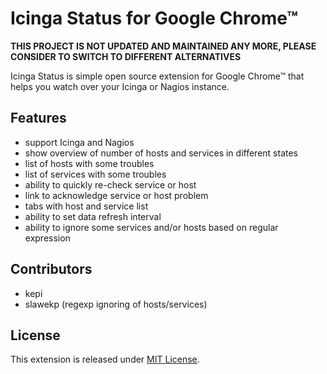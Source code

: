 Icinga Status for Google Chrome™
================================

**THIS PROJECT IS NOT UPDATED AND MAINTAINED ANY MORE, PLEASE CONSIDER TO SWITCH TO DIFFERENT ALTERNATIVES**

Icinga Status is simple open source extension for Google Chrome™ that helps you watch over your Icinga or Nagios instance.


Features
--------

- support Icinga and Nagios
- show overview of number of hosts and services in different states
- list of hosts with some troubles
- list of services with some troubles
- ability to quickly re-check service or host
- link to acknowledge service or host problem
- tabs with host and service list
- ability to set data refresh interval
- ability to ignore some services and/or hosts based on regular expression

Contributors
------------
- kepi
- slawekp (regexp ignoring of hosts/services)


License
-------

This extension is released under [MIT License](http://github.com/kepi/IcingaChromedStatus/blob/master/MIT-LICENSE.txt).

